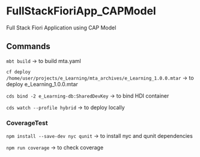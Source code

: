 # FullStackFioriApp_CAPModel
Full Stack Fiori Application using CAP Model

## Commands

`mbt build` -> to build mta.yaml

`cf deploy /home/user/projects/e_Learning/mta_archives/e_Learning_1.0.0.mtar` -> to deploy e_Learning_1.0.0.mtar

`cds bind -2 e_Learning-db:SharedDevKey` -> to bind HDI container

`cds watch --profile hybrid` -> to deploy locally

### CoverageTest

`npm install --save-dev nyc qunit` -> to install nyc and qunit dependencies

`npm run coverage` -> to check coverage
